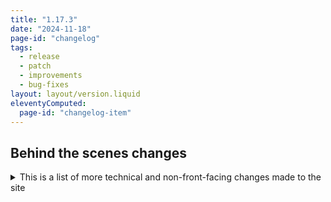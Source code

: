 ```yaml
---
title: "1.17.3"
date: "2024-11-18"
page-id: "changelog"
tags: 
  - release
  - patch
  - improvements
  - bug-fixes
layout: layout/version.liquid
eleventyComputed:
  page-id: "changelog-item"
---
```

## Behind the scenes changes
<details>
<summary>This is a list of more technical and non-front-facing changes made to the site</summary>

### Improvements
- Updated error handling for multiple fields, including strict character matching and improved messaging
- Exposed error toast messages for various key fields

### Bug fixes
- Fixed bug with accessing ROT cipher results before it's available 
</details>